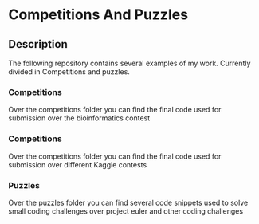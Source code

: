 # Competitions And Puzzles
## Description 
The following repository contains several examples of my work. Currently divided in Competitions and puzzles. 

### Competitions 
Over the competitions folder you can find the final code used for submission over the bioinformatics contest 

### Competitions 
Over the competitions folder you can find the final code used for submission over different Kaggle contests

### Puzzles
Over the puzzles folder you can find several code snippets used to solve small coding challenges over project euler and other coding challenges

